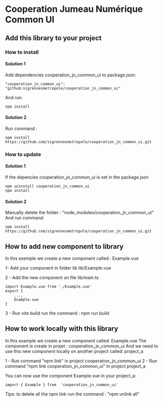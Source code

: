 # Cooperation Jumeau Numérique Common UI
## Add this library to your project
### How to install 

#### Solution 1
Add dependencies cooperation_jn_common_ui to package.json:

    "cooperation_jn_common_ui": "github:sigrennesmetropole/cooperation_jn_common_ui"

And run:

    npm install

#### Solution 2
Run command :

    npm install https://github.com/sigrennesmetropole/cooperation_jn_common_ui.git

### How to update

#### Solution 1
If the depencies cooperation_jn_common_ui is set in the package.json

    npm uninstall cooperation_jn_common_ui
    npm install

#### Solution 2

Manually delete the folder : "node_modules/cooperation_jn_common_ui"
And run command:

    npm install https://github.com/sigrennesmetropole/cooperation_jn_common_ui.git

## How to add new component to library

In this exemple we create a new component called : Example.vue

1- Add your component in folder lib 
lib/Example.vue

2 - Add the new component on file lib/main.ts

    import Example.vue from './Example.vue'
    export {
    	...,
    	Example.vue
    }
     
3 - Run vite build
run the command : npm run build 

## How to work locally with this library

In this example we create a new component called: Example.vue
The component is create in projet : cooperation_jn_common_ui
And we need to use this new component locally on another project called: project_a

1 - Run command "npm link" in project cooperation_jn_common_ui
2 - Run command "npm link cooperation_jn_common_ui" in project project_a

You can now use the component Example.vue in your project_a:

    import { Example } from  'cooperation_jn_common_ui'

Tips: to delete all the npm link run the command : "npm unlink all"